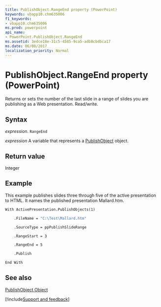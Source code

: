 ```yaml
---
title: PublishObject.RangeEnd property (PowerPoint)
keywords: vbapp10.chm635006
f1_keywords:
- vbapp10.chm635006
ms.prod: powerpoint
api_name:
- PowerPoint.PublishObject.RangeEnd
ms.assetid: 3edce18e-31c5-4585-9ca5-adb8cbdbca17
ms.date: 06/08/2017
localization_priority: Normal
---
```



# PublishObject.RangeEnd property (PowerPoint)

Returns or sets the number of the last slide in a range of slides you are publishing as a Web presentation. Read/write.


## Syntax

_expression_. `RangeEnd`

_expression_ A variable that represents a [PublishObject](PowerPoint.PublishObject.md) object.


## Return value

Integer


## Example

This example publishes slides three through five of the active presentation to HTML. It names the published presentation Mallard.htm.


```vb
With ActivePresentation.PublishObjects(1)

    .FileName = "C:\Test\Mallard.htm"

    .SourceType = ppPublishSlideRange

    .RangeStart = 3

    .RangeEnd = 5

    .Publish

End With
```


## See also


[PublishObject Object](PowerPoint.PublishObject.md)

[!include[Support and feedback](~/includes/feedback-boilerplate.md)]